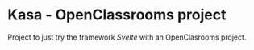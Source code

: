# Kasa - OpenClassrooms project

Project to just try the framework *Svelte* with an OpenClasrooms project.